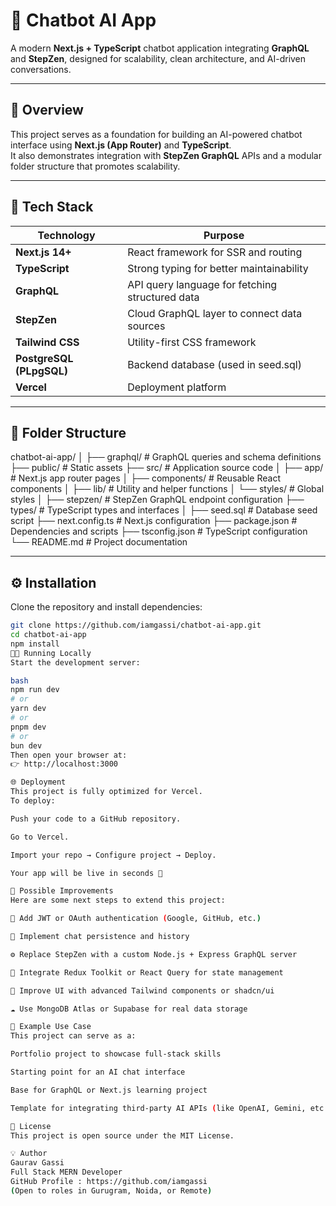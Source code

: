 # 🤖 Chatbot AI App

A modern **Next.js + TypeScript** chatbot application integrating **GraphQL** and **StepZen**, designed for scalability, clean architecture, and AI-driven conversations.

---

## 🚀 Overview

This project serves as a foundation for building an AI-powered chatbot interface using **Next.js (App Router)** and **TypeScript**.  
It also demonstrates integration with **StepZen GraphQL** APIs and a modular folder structure that promotes scalability.

---

## 🧠 Tech Stack

| Technology | Purpose |
|-------------|----------|
| **Next.js 14+** | React framework for SSR and routing |
| **TypeScript** | Strong typing for better maintainability |
| **GraphQL** | API query language for fetching structured data |
| **StepZen** | Cloud GraphQL layer to connect data sources |
| **Tailwind CSS** | Utility-first CSS framework |
| **PostgreSQL (PLpgSQL)** | Backend database (used in seed.sql) |
| **Vercel** | Deployment platform |

---

## 📁 Folder Structure

chatbot-ai-app/
│
├── graphql/ # GraphQL queries and schema definitions
├── public/ # Static assets
├── src/ # Application source code
│ ├── app/ # Next.js app router pages
│ ├── components/ # Reusable React components
│ ├── lib/ # Utility and helper functions
│ └── styles/ # Global styles
│
├── stepzen/ # StepZen GraphQL endpoint configuration
├── types/ # TypeScript types and interfaces
│
├── seed.sql # Database seed script
├── next.config.ts # Next.js configuration
├── package.json # Dependencies and scripts
├── tsconfig.json # TypeScript configuration
└── README.md # Project documentation

---

## ⚙️ Installation

Clone the repository and install dependencies:

```bash
git clone https://github.com/iamgassi/chatbot-ai-app.git
cd chatbot-ai-app
npm install
🧑‍💻 Running Locally
Start the development server:

bash
npm run dev
# or
yarn dev
# or
pnpm dev
# or
bun dev
Then open your browser at:
👉 http://localhost:3000

🌐 Deployment
This project is fully optimized for Vercel.
To deploy:

Push your code to a GitHub repository.

Go to Vercel.

Import your repo → Configure project → Deploy.

Your app will be live in seconds 🚀

🔮 Possible Improvements
Here are some next steps to extend this project:

🔐 Add JWT or OAuth authentication (Google, GitHub, etc.)

💬 Implement chat persistence and history

⚙️ Replace StepZen with a custom Node.js + Express GraphQL server

🧩 Integrate Redux Toolkit or React Query for state management

🌈 Improve UI with advanced Tailwind components or shadcn/ui

☁️ Use MongoDB Atlas or Supabase for real data storage

🧱 Example Use Case
This project can serve as a:

Portfolio project to showcase full-stack skills

Starting point for an AI chat interface

Base for GraphQL or Next.js learning project

Template for integrating third-party AI APIs (like OpenAI, Gemini, etc.)

📜 License
This project is open source under the MIT License.

💡 Author
Gaurav Gassi
Full Stack MERN Developer
GitHub Profile : https://github.com/iamgassi
(Open to roles in Gurugram, Noida, or Remote)
